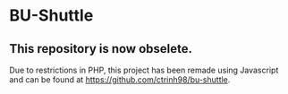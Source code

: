 # BU-Shuttle

## This repository is now obselete.

Due to restrictions in PHP, this project has been remade using Javascript and can be found at https://github.com/ctrinh98/bu-shuttle.
